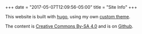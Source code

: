 +++
date = "2017-05-07T12:09:56-05:00"
title = "Site Info"
+++

This website is built with [hugo](https://gohugo.io), using my own [custom theme](https://github.com/cfdrake/hugo-theme).

The content is [Creative Commons By-SA 4.0](https://creativecommons.org/licenses/by-sa/4.0/) and is on [Github](https://github.com/cfdrake/colindrake.me).
